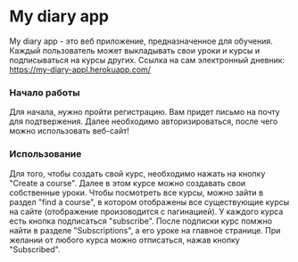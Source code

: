 # My diary app

My diary app - это веб приложение, предназначенное для обучения. Каждый пользователь может выкладывать свои уроки и курсы и подписываться на курсы других. Ссылка на сам электронный дневник: https://my-diary-appl.herokuapp.com/

### Начало работы

Для начала, нужно пройти регистрацию. Вам придет письмо на почту для подтвержения. Далее необходимо авторизироваться, после чего можно использовать веб-сайт!

### Использование

Для того, чтобы создать свой курс, необходимо нажать на кнопку "Create a course". Далее в этом курсе можно создавать свои собственные уроки.
Чтобы посмотреть все курсы, можно зайти в раздел "find a course", в котором отображены все существующие курсы на сайте (отображение произоводится с пагинацией).
У каждого курса есть кнопка подписаться "subscribe". После подписки курс помжно найти в разделе "Subscriptions", а его уроке на главное странице.
При желании от любого курса можно отписаться, нажав кнопку "Subscribed".
